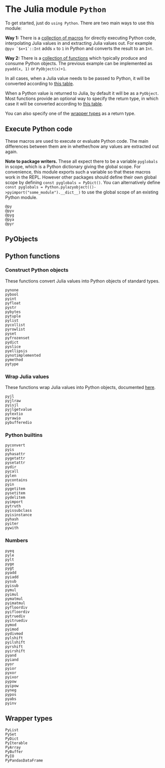 # The Julia module `Python`

To get started, just do `using Python`. There are two main ways to use this module:

**Way 1:** There is a [collection of macros](#Execute-Python-code) for directly executing Python code, interpolating Julia values in and extracting Julia values out. For example ```@pyv `$x+1`::Int``` adds `x` to `1` in Python and converts the result to an `Int`.

**Way 2:** There is a [collection of functions](#Python-functions) which typically produce and consume Python objects. The previous example can be implemented as `pyadd(x, 1)` or `PyObject(x)+1`.

In all cases, when a Julia value needs to be passed to Python, it will be converted according to [this table](../conversion/#Julia-to-Python).

When a Python value is returned to Julia, by default it will be as a `PyObject`. Most functions provide an optional way to specify the return type, in which case it will be converted according to [this table](../conversion/#Python-to-Julia).

You can also specify one of the [wrapper types](#Wrapper-types) as a return type.

## Execute Python code

These macros are used to execute or evaluate Python code. The main differences between them are in whether/how any values are extracted out again.

**Note to package writers.** These all expect there to be a variable `pyglobals` in scope, which is a Python dictionary giving the global scope. For convenience, this module exports such a variable so that these macros work in the REPL. However other packages should define their own global scope by defining `const pyglobals = PyDict()`. You can alternatively define `const pyglobals = Python.pylazyobject(()->pyimport("some_module").__dict__)` to use the global scope of an existing Python module.

```@docs
@py
@pyv
@pyg
@pya
@pyr
```

## PyObjects

## Python functions

### Construct Python objects

These functions convert Julia values into Python objects of standard types.

```@docs
pynone
pybool
pyint
pyfloat
pystr
pybytes
pytuple
pylist
pycollist
pyrowlist
pyset
pyfrozenset
pydict
pyslice
pyellipsis
pynotimplemented
pymethod
pytype
```

### Wrap Julia values

These functions wrap Julia values into Python objects, documented [here](../juliapy/#Wrapper-types).

```@docs
pyjl
pyjlraw
pyisjl
pyjlgetvalue
pytextio
pyrawio
pybufferedio
```

### Python builtins

```@docs
pyconvert
pyis
pyhasattr
pygetattr
pysetattr
pydir
pycall
pylen
pycontains
pyin
pygetitem
pysetitem
pydelitem
pyimport
pytruth
pyissubclass
pyisinstance
pyhash
pyiter
pywith
```

### Numbers

```@docs
pyeq
pyle
pylt
pyge
pygt
pyadd
pyiadd
pysub
pyisub
pymul
pyimul
pymatmul
pyimatmul
pyfloordiv
pyifloordiv
pytruediv
pyitruediv
pymod
pyimod
pydivmod
pylshift
pyilshift
pyrshift
pyirshift
pyand
pyiand
pyor
pyior
pyxor
pyixor
pypow
pyipow
pyneg
pypos
pyabs
pyinv
```

## Wrapper types

```@docs
PyList
PySet
PyDict
PyIterable
PyArray
PyBuffer
PyIO
PyPandasDataFrame
```
